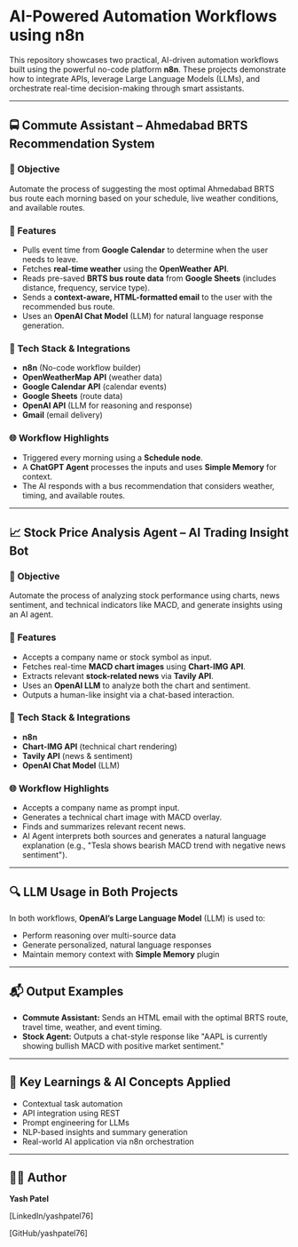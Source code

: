 
# AI-Powered Automation Workflows using n8n

This repository showcases two practical, AI-driven automation workflows built using the powerful no-code platform **n8n**. These projects demonstrate how to integrate APIs, leverage Large Language Models (LLMs), and orchestrate real-time decision-making through smart assistants.

---

## 🚍 Commute Assistant – Ahmedabad BRTS Recommendation System

### 📌 Objective
Automate the process of suggesting the most optimal Ahmedabad BRTS bus route each morning based on your schedule, live weather conditions, and available routes.

### 🔧 Features
- Pulls event time from **Google Calendar** to determine when the user needs to leave.
- Fetches **real-time weather** using the **OpenWeather API**.
- Reads pre-saved **BRTS bus route data** from **Google Sheets** (includes distance, frequency, service type).
- Sends a **context-aware, HTML-formatted email** to the user with the recommended bus route.
- Uses an **OpenAI Chat Model** (LLM) for natural language response generation.

### 🧠 Tech Stack & Integrations
- **n8n** (No-code workflow builder)
- **OpenWeatherMap API** (weather data)
- **Google Calendar API** (calendar events)
- **Google Sheets** (route data)
- **OpenAI API** (LLM for reasoning and response)
- **Gmail** (email delivery)

### 🌐 Workflow Highlights
- Triggered every morning using a **Schedule node**.
- A **ChatGPT Agent** processes the inputs and uses **Simple Memory** for context.
- The AI responds with a bus recommendation that considers weather, timing, and available routes.

---

## 📈 Stock Price Analysis Agent – AI Trading Insight Bot

### 📌 Objective
Automate the process of analyzing stock performance using charts, news sentiment, and technical indicators like MACD, and generate insights using an AI agent.

### 🔧 Features
- Accepts a company name or stock symbol as input.
- Fetches real-time **MACD chart images** using **Chart-IMG API**.
- Extracts relevant **stock-related news** via **Tavily API**.
- Uses an **OpenAI LLM** to analyze both the chart and sentiment.
- Outputs a human-like insight via a chat-based interaction.

### 🧠 Tech Stack & Integrations
- **n8n**
- **Chart-IMG API** (technical chart rendering)
- **Tavily API** (news & sentiment)
- **OpenAI Chat Model** (LLM)

### 🌐 Workflow Highlights
- Accepts a company name as prompt input.
- Generates a technical chart image with MACD overlay.
- Finds and summarizes relevant recent news.
- AI Agent interprets both sources and generates a natural language explanation (e.g., "Tesla shows bearish MACD trend with negative news sentiment").

---

## 🔍 LLM Usage in Both Projects
In both workflows, **OpenAI’s Large Language Model** (LLM) is used to:
- Perform reasoning over multi-source data
- Generate personalized, natural language responses
- Maintain memory context with **Simple Memory** plugin

---

## 📬 Output Examples
- **Commute Assistant:** Sends an HTML email with the optimal BRTS route, travel time, weather, and event timing.
- **Stock Agent:** Outputs a chat-style response like "AAPL is currently showing bullish MACD with positive market sentiment."

---

## 🤖 Key Learnings & AI Concepts Applied
- Contextual task automation
- API integration using REST
- Prompt engineering for LLMs
- NLP-based insights and summary generation
- Real-world AI application via n8n orchestration

---

## 👨‍💻 Author
**Yash Patel** 

[LinkedIn/yashpatel76]

[GitHub/yashpatel76]
